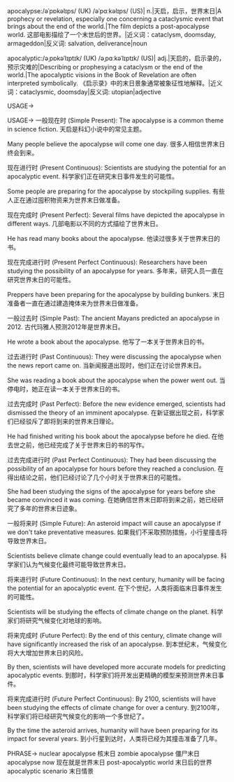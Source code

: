 apocalypse:/əˈpɒkəlɪps/ (UK) /əˈpɑːkəlɪps/ (US)| n.|天启，启示，世界末日|A prophecy or revelation, especially one concerning a cataclysmic event that brings about the end of the world.|The film depicts a post-apocalypse world. 这部电影描绘了一个末世后的世界。|近义词：cataclysm, doomsday, armageddon|反义词: salvation, deliverance|noun

apocalyptic:/əˌpɒkəˈlɪptɪk/ (UK) /əˌpɑːkəˈlɪptɪk/ (US)| adj.|天启的，启示录的，预示灾难的|Describing or prophesying a cataclysm or the end of the world.|The apocalyptic visions in the Book of Revelation are often interpreted symbolically.  《启示录》中的末日景象通常被象征性地解释。|近义词：cataclysmic, doomsday|反义词: utopian|adjective


USAGE->

USAGE->
一般现在时 (Simple Present):
The apocalypse is a common theme in science fiction.  天启是科幻小说中的常见主题。

Many people believe the apocalypse will come one day. 很多人相信世界末日终会到来。


现在进行时 (Present Continuous):
Scientists are studying the potential for an apocalyptic event. 科学家们正在研究末日事件发生的可能性。

Some people are preparing for the apocalypse by stockpiling supplies.  有些人正在通过囤积物资来为世界末日做准备。


现在完成时 (Present Perfect):
Several films have depicted the apocalypse in different ways.  几部电影以不同的方式描绘了世界末日。

He has read many books about the apocalypse. 他读过很多关于世界末日的书。


现在完成进行时 (Present Perfect Continuous):
Researchers have been studying the possibility of an apocalypse for years.  多年来，研究人员一直在研究世界末日的可能性。

Preppers have been preparing for the apocalypse by building bunkers.  末日准备者一直在通过建造掩体来为世界末日做准备。


一般过去时 (Simple Past):
The ancient Mayans predicted an apocalypse in 2012.  古代玛雅人预测2012年是世界末日。

He wrote a book about the apocalypse. 他写了一本关于世界末日的书。


过去进行时 (Past Continuous):
They were discussing the apocalypse when the news report came on.  当新闻报道出现时，他们正在讨论世界末日。

She was reading a book about the apocalypse when the power went out.  当停电时，她正在读一本关于世界末日的书。


过去完成时 (Past Perfect):
Before the new evidence emerged, scientists had dismissed the theory of an imminent apocalypse.  在新证据出现之前，科学家们已经驳斥了即将到来的世界末日理论。

He had finished writing his book about the apocalypse before he died.  在他去世之前，他已经完成了关于世界末日的书的写作。


过去完成进行时 (Past Perfect Continuous):
They had been discussing the possibility of an apocalypse for hours before they reached a conclusion. 在得出结论之前，他们已经讨论了几个小时关于世界末日的可能性。

She had been studying the signs of the apocalypse for years before she became convinced it was coming. 在她确信世界末日即将到来之前，她已经研究了多年的世界末日迹象。


一般将来时 (Simple Future):
An asteroid impact will cause an apocalypse if we don't take preventative measures. 如果我们不采取预防措施，小行星撞击将导致世界末日。

Scientists believe climate change could eventually lead to an apocalypse.  科学家们认为气候变化最终可能导致世界末日。


将来进行时 (Future Continuous):
In the next century, humanity will be facing the potential for an apocalyptic event.  在下个世纪，人类将面临末日事件发生的可能性。

Scientists will be studying the effects of climate change on the planet. 科学家们将研究气候变化对地球的影响。


将来完成时 (Future Perfect):
By the end of this century, climate change will have significantly increased the risk of an apocalypse. 到本世纪末，气候变化将大大增加世界末日的风险。

By then, scientists will have developed more accurate models for predicting apocalyptic events. 到那时，科学家们将开发出更精确的模型来预测世界末日事件。


将来完成进行时 (Future Perfect Continuous):
By 2100, scientists will have been studying the effects of climate change for over a century. 到2100年，科学家们将已经研究气候变化的影响一个多世纪了。

By the time the asteroid arrives, humanity will have been preparing for its impact for several years. 到小行星到达时，人类将已经为其撞击准备了几年。



PHRASE->
nuclear apocalypse 核末日
zombie apocalypse 僵尸末日
apocalypse now  现在就是世界末日
post-apocalyptic world 末日后的世界
apocalyptic scenario 末日情景
